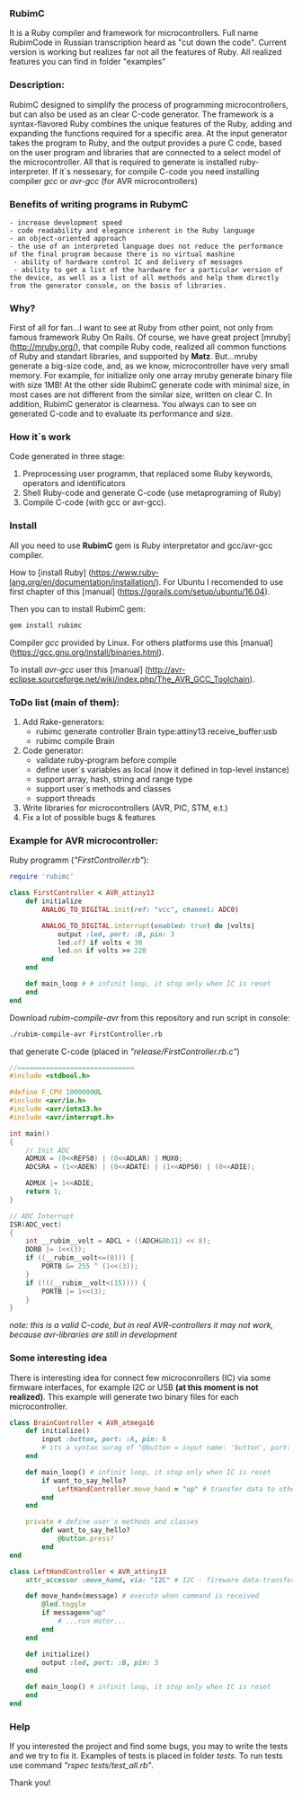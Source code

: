 ### RubimC
It is a Ruby compiler and framework for microcontrollers. Full name RubimCode in Russian transcription heard as "cut down the code". Current version is working but realizes far not all the features of Ruby. All realized features you can find in folder "examples"

### Description:
RubimC designed to simplify the process of programming microcontrollers, but can also be used as an clear С-code generator. The framework is a syntax-flavored Ruby combines the unique features of the Ruby, adding and expanding the functions required for a specific area. At the input  generator takes the program to Ruby, and the output provides a pure C code, based on the user program and libraries that are connected to a select model of the microcontroller. All that is required to generate is installed ruby-interpreter. If it`s nessesary, for compile C-code you need installing compiler *gcc* or *avr-gcc* (for AVR microcontrollers)

### Benefits of writing programs in RubymC 
    - increase development speed
    - code readability and elegance inherent in the Ruby language
    - an object-oriented approach
    - the use of an interpreted language does not reduce the performance of the final program because there is no virtual mashine
     - ability of hardware control IC and delivery of messages
     - ability to get a list of the hardware for a particular version of the device, as well as a list of all methods and help them directly from the generator console, on the basis of libraries.

### Why?
First of all for fan...I want to see at Ruby from other point, not only from famous framework Ruby On Rails. Of course, we have great project [mruby] (http://mruby.org/), that compile Ruby code, realized all common functions of Ruby and standart libraries, and supported by **Matz**. But...mruby generate a big-size code, and, as we know, microcontroller have very small memory. For example, for initialize only one array mruby generate binary file with size 1MB! At the other side RubimC generate code with minimal size, in most cases are not different from the similar size, written on clear C. In addition, RubimC generator is clearness. You always can to see on generated C-code and to evaluate its performance and size.

### How it`s work
Code generated in three stage:
1. Preprocessing user programm, that replaced some Ruby keywords, operators and identificators
2. Shell Ruby-code and generate C-code (use metaprograming of Ruby)
3. Compile C-code (with gcc or avr-gcc).

### Install
All you need to use **RubimC** gem is Ruby interpretator and gcc/avr-gcc compiler. 

How to [install Ruby] (https://www.ruby-lang.org/en/documentation/installation/). For Ubuntu I recomended to use first chapter of this [manual] (https://gorails.com/setup/ubuntu/16.04).

Then you can to install RubimC gem:
```sh
gem install rubimc
```

Compiler *gcc* provided by Linux. For others platforms use this [manual] (https://gcc.gnu.org/install/binaries.html).

To install *avr-gcc* user this [manual] (http://avr-eclipse.sourceforge.net/wiki/index.php/The_AVR_GCC_Toolchain).


### ToDo list (main of them):
1. Add Rake-generators:
    + rubimc generate controller Brain type:attiny13 receive_buffer:usb
    + rubimc compile Brain
2. Code generator:
    + validate ruby-program before compile
    + define user`s variables as local (now it defined in top-level instance)
    + support array, hash, string and range type
    + support user`s methods and classes
    + support threads
3. Write libraries for microcontrollers (AVR, PIC, STM, e.t.)
4. Fix a lot of possible bugs & features

### Example for AVR microcontroller:
Ruby programm (*"FirstController.rb"*):
```ruby
require 'rubimc'

class FirstController < AVR_attiny13
    def initialize
        ANALOG_TO_DIGITAL.init(ref: "vcc", channel: ADC0)

        ANALOG_TO_DIGITAL.interrupt(enabled: true) do |volts|
            output :led, port: :B, pin: 3
            led.off if volts < 30
            led.on if volts >= 220
        end
    end

    def main_loop # # infinit loop, it stop only when IC is reset
    end
end
```

Download *rubim-compile-avr* from this repository and run script in console:
```sh
./rubim-compile-avr FirstController.rb
```

that generate C-code (placed in *"release/FirstController.rb.c"*)
```c
//=============================
#include <stdbool.h>

#define F_CPU 1000000UL
#include <avr/io.h>
#include <avr/iotn13.h>
#include <avr/interrupt.h>

int main() 
{
    // Init ADC
    ADMUX = (0<<REFS0) | (0<<ADLAR) | MUX0;
    ADCSRA = (1<<ADEN) | (0<<ADATE) | (1<<ADPS0) | (0<<ADIE);

    ADMUX |= 1<<ADIE;
    return 1;
}

// ADC Interrupt
ISR(ADC_vect)
{
    int __rubim__volt = ADCL + ((ADCH&0b11) << 8);
    DDRB |= 1<<(3);
    if ((__rubim__volt<=(0))) {
        PORTB &= 255 ^ (1<<(3));
    }
    if (!((__rubim__volt<(15)))) {
        PORTB |= 1<<(3);
    }
}
```
*note: this is a valid C-code, but in real AVR-controllers it may not work, because avr-libraries are still in development*

### Some interesting idea
There is interesting idea for connect few microconrollers (IC) via some firmware interfaces, for example I2C or USB **(at this moment is not realized)**. This example will generate two binary files for each microcontroller. 

```ruby
class BrainController < AVR_atmega16
    def initialize()
        input :button, port: :A, pin: 6 
        # its a syntax surag of "@button = input name: 'button', port: 'A', pin: 6"
    end

    def main_loop() # infinit loop, it stop only when IC is reset
        if want_to_say_hello?
            LeftHandController.move_hand = "up" # transfer data to other controller
        end
    end

    private # define user`s methods and classes
        def want_to_say_hello?
            @button.press?
        end
end

class LeftHandController < AVR_attiny13
    attr_accessor :move_hand, via: "I2C" # I2C - fireware data-transfer bus

    def move_hand=(message) # execute when command is received
        @led.toggle
        if message=="up" 
            # ...run motor...
        end
    end

    def initialize()
        output :led, port: :B, pin: 3
    end

    def main_loop() # infinit loop, it stop only when IC is reset
    end
end
```

### Help
If you interested the project and find some bugs, you may to write the tests and we try to fix it. Examples of tests is placed in folder *tests*. To run tests use command *"rspec tests/test_all.rb"*.

Thank you!
